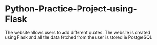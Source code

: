 # Python-Practice-Project-using-Flask
The website allows users to add different quotes. 
The website is created using Flask and all the data fetched from the user is stored in PostgreSQL
